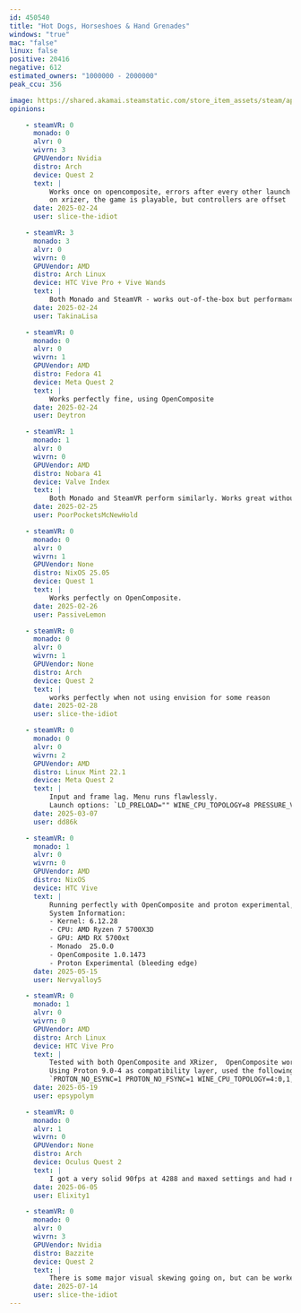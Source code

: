 ```yaml
---
id: 450540
title: "Hot Dogs, Horseshoes & Hand Grenades"
windows: "true"
mac: "false"
linux: false
positive: 20416
negative: 612
estimated_owners: "1000000 - 2000000"
peak_ccu: 356

image: https://shared.akamai.steamstatic.com/store_item_assets/steam/apps/450540/header.jpg?t=1701461240
opinions:

    - steamVR: 0
      monado: 0
      alvr: 0
      wivrn: 3
      GPUVendor: Nvidia
      distro: Arch
      device: Quest 2
      text: |
          Works once on opencomposite, errors after every other launch
          on xrizer, the game is playable, but controllers are offset
      date: 2025-02-24
      user: slice-the-idiot

    - steamVR: 3
      monado: 3
      alvr: 0
      wivrn: 0
      GPUVendor: AMD
      distro: Arch Linux
      device: HTC Vive Pro + Vive Wands
      text: |
          Both Monado and SteamVR - works out-of-the-box but performance is significantly worse as opposed to Windows, same issue as Boneworks.
      date: 2025-02-24
      user: TakinaLisa

    - steamVR: 0
      monado: 0
      alvr: 0
      wivrn: 1
      GPUVendor: AMD
      distro: Fedora 41
      device: Meta Quest 2
      text: |
          Works perfectly fine, using OpenComposite
      date: 2025-02-24
      user: Deytron

    - steamVR: 1
      monado: 1
      alvr: 0
      wivrn: 0
      GPUVendor: AMD
      distro: Nobara 41
      device: Valve Index
      text: |
          Both Monado and SteamVR perform similarly. Works great without no issues that I could find.
      date: 2025-02-25
      user: PoorPocketsMcNewHold

    - steamVR: 0
      monado: 0
      alvr: 0
      wivrn: 1
      GPUVendor: None
      distro: NixOS 25.05
      device: Quest 1
      text: |
          Works perfectly on OpenComposite.
      date: 2025-02-26
      user: PassiveLemon

    - steamVR: 0
      monado: 0
      alvr: 0
      wivrn: 1
      GPUVendor: None
      distro: Arch
      device: Quest 2
      text: |
          works perfectly when not using envision for some reason
      date: 2025-02-28
      user: slice-the-idiot

    - steamVR: 0
      monado: 0
      alvr: 0
      wivrn: 2
      GPUVendor: AMD
      distro: Linux Mint 22.1
      device: Meta Quest 2
      text: |
          Input and frame lag. Menu runs flawlessly. 
          Launch options: `LD_PRELOAD="" WINE_CPU_TOPOLOGY=8 PRESSURE_VESSEL_FILESYSTEMS_RW=$XDG_RUNTIME_DIR/wivrn/comp_ipc:/var/lib/flatpak/app/io.github.wivrn.wivrn %command%`
      date: 2025-03-07
      user: dd86k

    - steamVR: 0
      monado: 1
      alvr: 0
      wivrn: 0
      GPUVendor: AMD
      distro: NixOS
      device: HTC Vive
      text: |
          Running perfectly with OpenComposite and proton experimental, Controllers aren't tracked with xrizer.
          System Information:
          - Kernel: 6.12.28
          - CPU: AMD Ryzen 7 5700X3D
          - GPU: AMD RX 5700xt
          - Monado  25.0.0
          - OpenComposite 1.0.1473
          - Proton Experimental (bleeding edge)
      date: 2025-05-15
      user: Nervyalloy5

    - steamVR: 0
      monado: 1
      alvr: 0
      wivrn: 0
      GPUVendor: AMD
      distro: Arch Linux
      device: HTC Vive Pro
      text: |
          Tested with both OpenComposite and XRizer,  OpenComposite works near flawlessly except for the lack of IMU data passthrough, making revolvers impossible to close. Under xrizer, everything seems to work flawlessly. 
          Using Proton 9.0-4 as compatibility layer, used the following launch parameters in attempt to reduce stuttering, seems to have worked but haven't done much A/B testing with them. 
          `PROTON_NO_ESYNC=1 PROTON_NO_FSYNC=1 WINE_CPU_TOPOLOGY=4:0,1,2,3 %command% `
      date: 2025-05-19
      user: epsypolym

    - steamVR: 0
      monado: 0
      alvr: 1
      wivrn: 0
      GPUVendor: None
      distro: Arch
      device: Oculus Quest 2
      text: |
          I got a very solid 90fps at 4288 and maxed settings and had no hiccups at all. I shot some sausages and made a unholy gun setup and played for like 2 ish hours until my headset died so it is stable as well.
      date: 2025-06-05
      user: Elixity1

    - steamVR: 0
      monado: 0
      alvr: 0
      wivrn: 3
      GPUVendor: Nvidia
      distro: Bazzite
      device: Quest 2
      text: |
          There is some major visual skewing going on, but can be worked around with wlxoverlay, this will be fixed in a later release of wivrn from what I can tell.
      date: 2025-07-14
      user: slice-the-idiot
---
```

